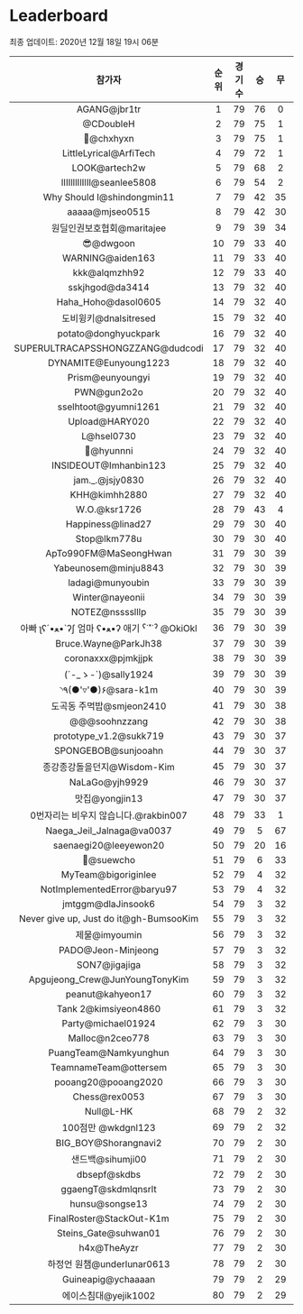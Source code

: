 # Leaderboard
최종 업데이트: 2020년 12월 18일 19시 06분




| 참가자 | 순위 | 경기수 | 승 | 무 | 패 | 승점 |
|:---:|:---:|:---:|:---:|:---:|:---:|:---:|
| AGANG@jbr1tr | 1 | 79 | 76 | 0 | 3 | 228 |
| @CDoubleH | 2 | 79 | 75 | 1 | 3 | 226 |
| 👑@chxhyxn | 3 | 79 | 75 | 1 | 3 | 226 |
| LittleLyrical@ArfiTech | 4 | 79 | 72 | 1 | 6 | 217 |
| LOOK@artech2w | 5 | 79 | 68 | 2 | 9 | 206 |
| lIIIlllIlIlIl@seanlee5808 | 6 | 79 | 54 | 2 | 23 | 164 |
| Why Should I@shindongmin11 | 7 | 79 | 42 | 35 | 2 | 161 |
| aaaaa@mjseo0515 | 8 | 79 | 42 | 30 | 7 | 156 |
| 원딜인권보호협회@maritajee | 9 | 79 | 39 | 34 | 6 | 151 |
| 😎@dwgoon | 10 | 79 | 33 | 40 | 6 | 139 |
| WARNING@aiden163 | 11 | 79 | 33 | 40 | 6 | 139 |
| kkk@alqmzhh92 | 12 | 79 | 33 | 40 | 6 | 139 |
| sskjhgod@da3414 | 13 | 79 | 32 | 40 | 7 | 136 |
| Haha_Hoho@dasol0605 | 14 | 79 | 32 | 40 | 7 | 136 |
| 도비윙키@dnalsitresed | 15 | 79 | 32 | 40 | 7 | 136 |
| potato@donghyuckpark | 16 | 79 | 32 | 40 | 7 | 136 |
| SUPERULTRACAPSSHONGZZANG@dudcodi | 17 | 79 | 32 | 40 | 7 | 136 |
| DYNAMITE@Eunyoung1223 | 18 | 79 | 32 | 40 | 7 | 136 |
| Prism@eunyoungyi | 19 | 79 | 32 | 40 | 7 | 136 |
| PWN@gun2o2o | 20 | 79 | 32 | 40 | 7 | 136 |
| sselhtoot@gyumni1261 | 21 | 79 | 32 | 40 | 7 | 136 |
| Upload@HARY020 | 22 | 79 | 32 | 40 | 7 | 136 |
| L@hsel0730 | 23 | 79 | 32 | 40 | 7 | 136 |
| 🐻@hyunnni | 24 | 79 | 32 | 40 | 7 | 136 |
| INSIDEOUT@Imhanbin123 | 25 | 79 | 32 | 40 | 7 | 136 |
| jam._.@jsjy0830 | 26 | 79 | 32 | 40 | 7 | 136 |
| KHH@kimhh2880 | 27 | 79 | 32 | 40 | 7 | 136 |
| W.O.@ksr1726 | 28 | 79 | 43 | 4 | 32 | 133 |
| Happiness@linad27 | 29 | 79 | 30 | 40 | 9 | 130 |
| Stop@lkm778u | 30 | 79 | 30 | 40 | 9 | 130 |
| ApTo990FM@MaSeongHwan | 31 | 79 | 30 | 39 | 10 | 129 |
| Yabeunosem@minju8843 | 32 | 79 | 30 | 39 | 10 | 129 |
| ladagi@munyoubin | 33 | 79 | 30 | 39 | 10 | 129 |
| Winter@nayeonii | 34 | 79 | 30 | 39 | 10 | 129 |
| NOTEZ@nsssslllp | 35 | 79 | 30 | 39 | 10 | 129 |
|  아빠  ʅʕ´•ﻌ•`ʔʃ  엄마 ʕ•ﻌ•ʔ 애기 ˁ˙˟˙ˀ @OkiOkl | 36 | 79 | 30 | 39 | 10 | 129 |
| Bruce.Wayne@ParkJh38 | 37 | 79 | 30 | 39 | 10 | 129 |
| coronaxxx@pjmkjjpk | 38 | 79 | 30 | 39 | 10 | 129 |
| (´-_ゝ-`)@sally1924 | 39 | 79 | 30 | 39 | 10 | 129 |
| ◝٩(●'▿'●)۶@sara-k1m | 40 | 79 | 30 | 39 | 10 | 129 |
| 도곡동 주먹밥@smjeon2410 | 41 | 79 | 30 | 38 | 11 | 128 |
| @@@soohnzzang | 42 | 79 | 30 | 38 | 11 | 128 |
| prototype_v1.2@sukk719 | 43 | 79 | 30 | 37 | 12 | 127 |
| SPONGEBOB@sunjooahn | 44 | 79 | 30 | 37 | 12 | 127 |
| 종강종강돌을던지@Wisdom-Kim | 45 | 79 | 30 | 37 | 12 | 127 |
| NaLaGo@yjh9929 | 46 | 79 | 30 | 37 | 12 | 127 |
| 맛집@yongjin13 | 47 | 79 | 30 | 37 | 12 | 127 |
| 0번자리는 비우지 않습니다.@rakbin007 | 48 | 79 | 33 | 1 | 45 | 100 |
| Naega_Jeil_Jalnaga@va0037 | 49 | 79 | 5 | 67 | 7 | 82 |
| saenaegi20@leeyewon20 | 50 | 79 | 20 | 16 | 43 | 76 |
| 👏@suewcho | 51 | 79 | 6 | 33 | 40 | 51 |
| MyTeam@bigoriginlee | 52 | 79 | 4 | 32 | 43 | 44 |
| NotImplementedError@baryu97 | 53 | 79 | 4 | 32 | 43 | 44 |
| jmtggm@dlaJinsook6 | 54 | 79 | 3 | 32 | 44 | 41 |
| Never give up, Just do it@gh-BumsooKim | 55 | 79 | 3 | 32 | 44 | 41 |
| 제물@imyoumin | 56 | 79 | 3 | 32 | 44 | 41 |
| PADO@Jeon-Minjeong | 57 | 79 | 3 | 32 | 44 | 41 |
| SON7@jigajiga | 58 | 79 | 3 | 32 | 44 | 41 |
| Apgujeong_Crew@JunYoungTonyKim | 59 | 79 | 3 | 32 | 44 | 41 |
| peanut@kahyeon17 | 60 | 79 | 3 | 32 | 44 | 41 |
| Tank 2@kimsiyeon4860 | 61 | 79 | 3 | 32 | 44 | 41 |
| Party@michael01924 | 62 | 79 | 3 | 30 | 46 | 39 |
| Malloc@n2ceo778 | 63 | 79 | 3 | 30 | 46 | 39 |
| PuangTeam@Namkyunghun | 64 | 79 | 3 | 30 | 46 | 39 |
| TeamnameTeam@ottersem | 65 | 79 | 3 | 30 | 46 | 39 |
| pooang20@pooang2020 | 66 | 79 | 3 | 30 | 46 | 39 |
| Chess@rex0053 | 67 | 79 | 3 | 30 | 46 | 39 |
| Null@L-HK | 68 | 79 | 2 | 32 | 45 | 38 |
| 100점만 @wkdgnl123 | 69 | 79 | 2 | 32 | 45 | 38 |
| BIG_BOY@Shorangnavi2 | 70 | 79 | 2 | 30 | 47 | 36 |
| 샌드백@sihumji00 | 71 | 79 | 2 | 30 | 47 | 36 |
| dbsepf@skdbs | 72 | 79 | 2 | 30 | 47 | 36 |
| ggaengT@skdmlqnsrlt | 73 | 79 | 2 | 30 | 47 | 36 |
| hunsu@songse13 | 74 | 79 | 2 | 30 | 47 | 36 |
| FinalRoster@StackOut-K1m | 75 | 79 | 2 | 30 | 47 | 36 |
| Steins_Gate@suhwan01 | 76 | 79 | 2 | 30 | 47 | 36 |
| h4x@TheAyzr | 77 | 79 | 2 | 30 | 47 | 36 |
| 하정언 원챔@underlunar0613 | 78 | 79 | 2 | 30 | 47 | 36 |
| Guineapig@ychaaaan | 79 | 79 | 2 | 29 | 48 | 35 |
| 에이스침대@yejik1002 | 80 | 79 | 2 | 29 | 48 | 35 |